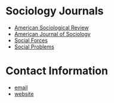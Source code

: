 <head>
<title>"My list of sociology journals"</title>
</head>

<div class="journals">
<h1>Sociology Journals</h1>

<ul>
<li><a href="http://asr.sagepub.com">American Sociological Review</a></li>
<li><a href="http://www.journals.uchicago.edu/toc/ajs/current">American Journal of Sociology</a></li>
<li><a href="https://sf.oxfordjournals.org">Social Forces</a></li>
<li><a href="http://socpro.oxfordjournals.org">Social Problems</a></li></ul>


</div>

<div class="contact">
<h1>Contact Information</h1>

<ul>
<li><a href="mailto:neal.caren@unc.edu">email</a></li>
<li><a href="http://nealcaren.unc.edu">website</a></li>
</ul>


</div>


